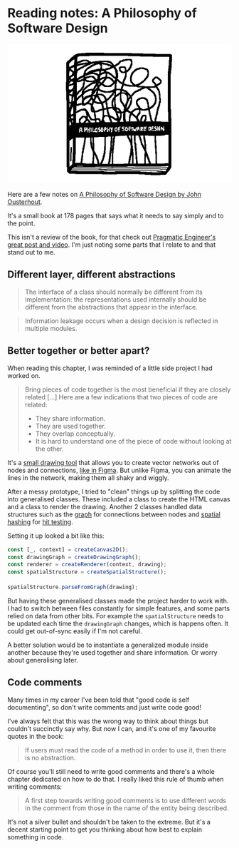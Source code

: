 <!-- thumbnail: ./book_cover.gif -->
<!-- pinned: true -->
<!-- twitterSocialImage: ./book_cover.gif -->

# Reading notes: A Philosophy of Software Design

![Drawing of the book cover for A Philosophy of Software Design. It looks like blue spaghetti.](./book_cover.gif)

Here are a few notes on [A Philosophy of Software Design by John Ousterhout](https://www.amazon.co.uk/Philosophy-Software-Design-2nd-ebook/dp/B09B8LFKQL/ref=sr_1_1?crid=15RRQNVVGGPTM&keywords=A+Philosophy+of+Software+Design&qid=1659823295&sprefix=a+philosophy+of+software+design%2Caps%2C177&sr=8-1).

It's a small book at 178 pages that says what it needs to say simply and to the point.

This isn't a review of the book, for that check out [Pragmatic Engineer's great post and video](https://blog.pragmaticengineer.com/a-philosophy-of-software-design-review/). I'm just noting some parts that I relate to and that stand out to me.

## Different layer, different abstractions
> The interface of a class should normally be different from its implementation: the representations used internally should be different from the abstractions that appear in the interface.
<!-- p.50 -->

> Information leakage occurs when a design decision is reflected in multiple modules.

## Better together or better apart?

When reading this chapter, I was reminded of a little side project I had worked on.

> Bring pieces of code together is the most beneficial if they are closely related [...] Here are a few indications that two pieces of code are related:
> - They share information.
> - They are used together.
> - They overlap conceptually.
> - It is hard to understand one of the piece of code without looking at the other.
<!-- p.60 -->

It's a [small drawing tool](https://github.com/anthonyec/211203_wiggle_path/) that allows you to create vector networks out of nodes and connections, [like in Figma](https://youtu.be/5x2uHUB_pzw?t=30). But unlike Figma, you can animate the lines in the network, making them all shaky and wiggly.

After a messy prototype, I tried to "clean" things up by splitting the code into generalised classes. These included a class to create the HTML canvas and a class to render the drawing. Another 2 classes handled data structures such as the [graph](https://en.wikipedia.org/wiki/Graph_(abstract_data_type)) for connections between nodes and [spatial hashing](https://www.gamedev.net/tutorials/programming/general-and-gameplay-programming/spatial-hashing-r2697/) for [hit testing](https://en.wikipedia.org/wiki/Hit-testing).

Setting it up looked a bit like this:

```ts
const [_, context] = createCanvas2D();
const drawingGraph = createDrawingGraph();
const renderer = createRenderer(context, drawing);
const spatialStructure = createSpatialStructure();

spatialStructure.parseFromGraph(drawing);
```

But having these generalised classes made the project harder to work with. I had to switch between files constantly for simple features, and some parts relied on data from other bits. For example the `spatialStructure` needs to be updated each time the `drawingGraph` changes, which is happens often. It could get out-of-sync easily if I'm not careful.

A better solution would be to instantiate a generalized module inside another because they're used together and share information. Or worry about generalising later.

## Code comments

Many times in my career I've been told that  "good code is self documenting", so don't write comments and just write code good!

I've always felt that this was the wrong way to think about things but couldn't succinctly say why. But now I can, and it's one of my favourite quotes in the book:

> If users must read the code of a method in order to use it, then there is no abstraction.
<!-- p.97 -->

Of course you'll still need to write good comments and there's a whole chapter dedicated on how to do that. I really liked this rule of thumb when writing comments:

> A first step towards writing good comments is to use different words in the comment from those in the name of the entity being described.
<!-- p.105 -->

It's not a silver bullet and shouldn't be taken to the extreme. But it's a decent starting point to get you thinking about how best to explain something in code.
